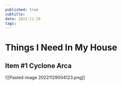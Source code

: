 ```yaml
---
published: true
subtitle: 
date: 2022-11-29
tags: 
---
```


# Things I Need In My House


## Item #1 Cyclone Arca
![[Pasted image 20221129004123.png]]